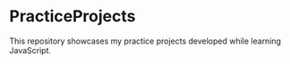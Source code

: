 # PracticeProjects
This repository showcases my practice projects developed while learning JavaScript.
